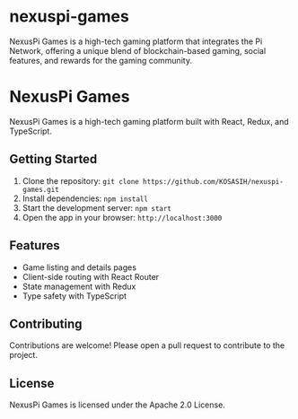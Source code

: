 # nexuspi-games
NexusPi Games is a high-tech gaming platform that integrates the Pi Network, offering a unique blend of blockchain-based gaming, social features, and rewards for the gaming community.

# NexusPi Games

NexusPi Games is a high-tech gaming platform built with React, Redux, and TypeScript.

## Getting Started

1. Clone the repository: `git clone https://github.com/KOSASIH/nexuspi-games.git`
2. Install dependencies: `npm install`
3. Start the development server: `npm start`
4. Open the app in your browser: `http://localhost:3000`

## Features

* Game listing and details pages
* Client-side routing with React Router
* State management with Redux
* Type safety with TypeScript

## Contributing

Contributions are welcome! Please open a pull request to contribute to the project.

## License

NexusPi Games is licensed under the Apache 2.0 License.
